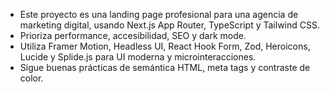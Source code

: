 <!-- Use this file to provide workspace-specific custom instructions to Copilot. For more details, visit https://code.visualstudio.com/docs/copilot/copilot-customization#_use-a-githubcopilotinstructionsmd-file -->

- Este proyecto es una landing page profesional para una agencia de marketing digital, usando Next.js App Router, TypeScript y Tailwind CSS.
- Prioriza performance, accesibilidad, SEO y dark mode.
- Utiliza Framer Motion, Headless UI, React Hook Form, Zod, Heroicons, Lucide y Splide.js para UI moderna y microinteracciones.
- Sigue buenas prácticas de semántica HTML, meta tags y contraste de color.
